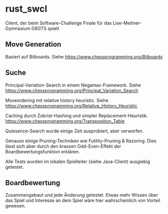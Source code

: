 # rust_swcl
Client, der beim Software-Challenge Finale für das Lise-Meitner-Gymnasium G8GTS spielt

## Move Generation
Basiert auf Bitboards. Siehe https://www.chessprogramming.org/Bitboards

## Suche
Principal-Variation-Search in einem Negamax-Framework. Siehe https://www.chessprogramming.org/Principal_Variation_Search

Moveordering mit relative history heuristic.  Siehe https://www.chessprogramming.org/Relative_History_Heuristic

Caching durch Zobrist-Hashing und simpler Replacement-Heuristik. https://www.chessprogramming.org/Transposition_Table

Quiesence-Search wurde einige Zeit ausprobiert, aber verworfen.

Genauso einige Pruning-Techniken wie Futility-Pruning & Razoring. Dies lässt sich aber durch den krassen Odd-Even-Effekt der Boardbewertungsfunktion erklären.

Alle Tests wurden im lokalen Spielleiter (siehe Java-Client) ausgiebig getestet.
## Boardbewertung
Zusammengebaut und jede Änderung getestet. Etwas mehr Wissen über das Spiel und Interesse an dem Spiel wäre hier wahrscheinlich von Vorteil gewesen.
